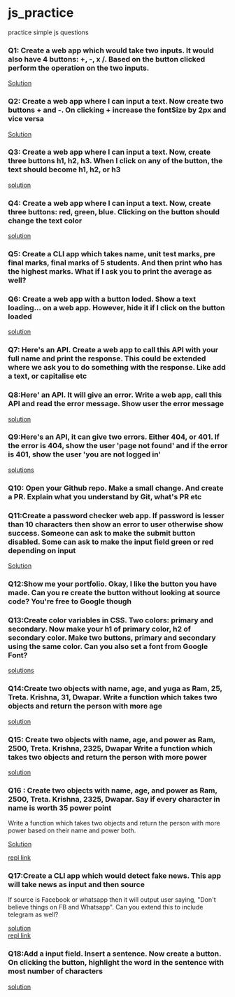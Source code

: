 # js_practice
 practice simple js questions

### Q1: Create a web app which would take two inputs. It would also have 4 buttons: +, -, x /. Based on the button clicked perform the operation on the two inputs.
<a href="./01/vanillaJS">Solution</a>

### Q2: Create a web app where I can input a text. Now create two buttons + and -. On clicking + increase the fontSize by 2px and vice versa
<a href="./02.font_size_2px/VanillaJS/">Solution</a>

### Q3: Create a web app where I can input a text. Now, create three buttons h1, h2, h3. When I click on any of the button, the text should become h1, h2, or h3
<a href="./03. heading_changer/">solution</a>

### Q4: Create a web app where I can input a text. Now, create three buttons: red, green, blue. Clicking on the button should change the text color
<a href="./04. change_input_colour/vanillaJS/">solution</a>

### Q5: Create a CLI app which takes name, unit test marks, pre final marks, final marks of 5 students. And then print who has the highest marks. What if I ask you to print the average as well?

### Q6: Create a web app with a button loded. Show a text loading... on a web app. However, hide it if I click on the button loaded
<a href="./06. Loading_hide_show/VanillaJS/"> solution</a>

### Q7: Here's an API. Create a web app to call this API with your full name and print the response. This could be extended where we ask you to do something with the response. Like add a text, or capitalise etc

### Q8:Here' an API. It will give an error. Write a web app, call this API and read the error message. Show user the error message
<a href="./08. Api_error_msg/vanillaJS/">solution</a>

### Q9:Here's an API, it can give two errors. Either 404, or 401. If the error is 404, show the user 'page not found' and if the error is 401, show the user 'you are not logged in'
<a href="./09.error_404_401/VanillaJS/">solutions</a>


### Q10: Open your Github repo. Make a small change. And create a PR. Explain what you understand by Git, what's PR etc

### Q11:Create a password checker web app. If password is lesser than 10 characters then show an error to user otherwise show success. Someone can ask to make the submit button disabled. Some can ask to make the input field green or red depending on input
<a href="./11.passwoed_checker/VanillaJS/>">Solution</a>

### Q12:Show me your portfolio. Okay, I like the button you have made. Can you re create the button without looking at source code? You're free to Google though

### Q13:Create color variables in CSS. Two colors: primary and secondary. Now make your h1 of primary color, h2 of secondary color. Make two buttons, primary and secondary using the same color. Can you also set a font from Google Font?
<a href="./13.color_variable_css/VanillaJS/">solutions</a>

### Q14:Create two objects with name, age, and yuga as Ram, 25, Treta. Krishna, 31, Dwapar. Write a function which takes two objects and return the person with more age
<a href="./14.objects_moreage/VanillaJS/">solution</a>

### Q15: Create two objects with name, age, and power as Ram, 2500, Treta. Krishna, 2325, Dwapar Write a function which takes two objects and return the person with more power
<a href="./15.more_power/VanillaJS/">solution</a>

### Q16 : Create two objects with name, age, and power as Ram, 2500, Treta. Krishna, 2325, Dwapar. Say if every character in name is worth 35 power point
Write a function which takes two objects and return the person with more power based on their name and power both.

<a href="./16.power_35/VanillaJS/">Solution</a> <br>

<a href="https://replit.com/@ArpitGupta18/ramobject#index.js">repl link</a>


### Q17:Create a CLI app which would detect fake news. This app will take news as input and then source

If source is Facebook or whatsapp then it will output user saying, "Don't believe things on FB and Whatsapp". Can you extend this to include telegram as well?

<a href="./17.more_power_name">solution</a>
<br>
<a href="https://replit.com/@ArpitGupta18/newsfake?v=1">repl link</a>

### Q18:Add a input field. Insert a sentence. Now create a button. On clicking the button, highlight the word in the sentence with most number of characters

<a href="./18. max_word_in_sentence/vanillaJS/">solution</a>
